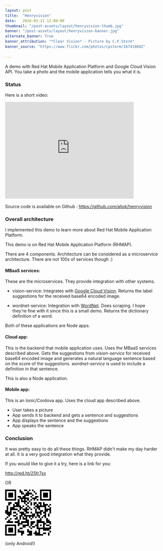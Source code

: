 ```yaml
---
layout: post
title:  "Henryvision"
date:   2016-03-21 12:00:00
thumbnail: "/post-assets/layout/henryvision-thumb.jpg"
banner: "/post-assets/layout/henryvision-banner.jpg"
alternate_banner: True
banner_attribution: "*Clear Vision* - Picture by C.P.Storm"
banner_source: "https://www.flickr.com/photos/cpstorm/167418602"

---
```


A demo with Red Hat Mobile Application Platform and Google Cloud Vision API.
You take a photo and the mobile application tells you what it is.
<!--more-->

### Status

Here is a short video:

<iframe width="420" height="315" src="https://www.youtube.com/embed/npUtwnmuKEQ" frameborder="0" allowfullscreen></iframe>

Source code is available on Github : <https://github.com/aliok/henryvision>

### Overall architecture

I implemented this demo to learn more about Red Hat Mobile Application Platform.

This demo is on Red Hat Mobile Application Platform (RHMAP).

There are 4 components. Architecture can be considered as a microservice architecture.
There are not 100s of services though :)

#### MBaaS services:

These are the microservices. They provide integration with other systems.

- vision-service: Integrates with [Google Cloud Vision](https://cloud.google.com/vision/).
                  Returns the label suggestions for the received base64 encoded image.

- wordnet-service: Integration with [WordNet](https://wordnet.princeton.edu/wordnet/). Does scraping.
                   I hope they're fine with it since this is a small demo.
                   Returns the dictionary definition of a word.

Both of these applications are Node apps.

#### Cloud app:

This is the backend that mobile application uses. Uses the MBaaS services described above.
Gets the suggestions from *vision-service* for received base64 encoded image and generates
a natural language sentence based on the score of the suggestions. *wordnet-service* is used
to include a definition in that sentence.

This is also a Node application.

#### Mobile app:

This is an Ionic/Cordova app. Uses the cloud app described above.

- User takes a picture
- App sends it to backend and gets a sentence and suggestions
- App displays the sentence and the suggestions
- App speaks the sentence


### Conclusion

It was pretty easy to do all these things. RHMAP didn't make my day harder at all.
It is a very good integration what they provide.

If you would like to give it a try, here is a link for you:

<http://red.ht/25fr7sx>

OR

![qrCode](/post-assets/henryvision-qrcode.png)

(only Android!)